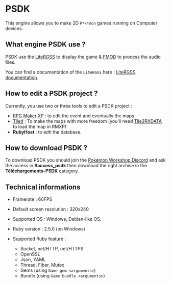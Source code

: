 # PSDK
This engine allows you to make 2D `P*k*mon` games running on Computer devices.

## What engine PSDK use ?

PSDK use the [LiteRGSS](https://github.com/NuriYuri/LiteRGSS) to display the game & [FMOD](https://fmod.com) to process the audio files.

You can find a documentation of the `LiteRGSS` here : [LiteRGSS documentation](https://psdk.pokemonworkshop.fr/litergss/).

## How to edit a PSDK project ?

Currently, you use two or three tools to edit a PSDK project : 
- [RPG Maker XP](http://www.rpgmakerweb.com/products/programs/rpg-maker-xp) : to edit the event and eventually the maps
- [Tiled](https://www.mapeditor.org) : To make the maps with more freedom (you'll need [Tile2RXDATA](https://pokemonworkshop.fr/forum/index.php?topic=4588.0#post_english) to load the map in RMXP)
- **RubyHost** : to edti the database.

## How to download PSDK ?

To download PSDK you should join the [Pokémon Workshop Discord](https://discord.gg/0noB0gBDd91B8pMk) and ask the access in **#access_psdk** then download the right archive in the **Téléchargements-PSDK** category.

## Technical informations

- Framerate : 60FPS
- Default screen resolution : 320x240
- Supported OS : Windows, Debian-like OS.
- Ruby version : 2.5.0 (on Windows)
- Supported Ruby feature :

    - Socket, net/HTTP, net/HTTPS
    - OpenSSL
    - Json, YAML
    - Thread, Fiber, Mutex
    - Gems (using `Game gem <arguments>`)
    - Bundle (using `Game bundle <arguments>`)